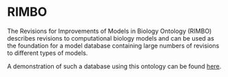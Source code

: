 # RIMBO
The Revisions for Improvements of Models in Biology Ontology (RIMBO) describes revisions to computational biology models and can be used as the foundation for a model database containing large numbers of revisions to different types of models.

A demonstration of such a database using this ontology can be found [here](https://github.com/filipkro/rimbo-demo).
